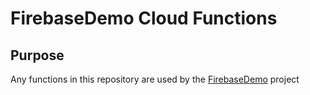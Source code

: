 # FirebaseDemo Cloud Functions

## Purpose
Any functions in this repository are used by the [FirebaseDemo](https://github.com/hmmelton/FirebaseDemo) project